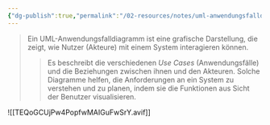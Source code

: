 ```yaml
---
{"dg-publish":true,"permalink":"/02-resources/notes/uml-anwendungsfalldiagramm/","tags":["ausbildung/gfn/ap1/vorbereitung","uml"],"noteIcon":"","updated":"2025-10-29T12:59:10.937+01:00"}
---
```


>Ein UML-Anwendungsfalldiagramm ist eine grafische Darstellung, die zeigt, wie Nutzer (Akteure) mit einem System interagieren können. 
>>Es beschreibt die verschiedenen *Use Cases* (Anwendungsfälle) und die Beziehungen zwischen ihnen und den Akteuren. Solche Diagramme helfen, die Anforderungen an ein System zu verstehen und zu planen, indem sie die Funktionen aus Sicht der Benutzer visualisieren.

![[TEQoGCUjPw4PopfwMAIGuFwSrY.avif]]